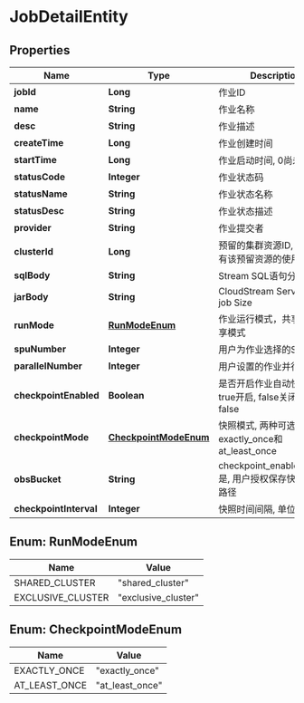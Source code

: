 
# JobDetailEntity

## Properties
Name | Type | Description | Notes
------------ | ------------- | ------------- | -------------
**jobId** | **Long** | 作业ID | 
**name** | **String** | 作业名称 |  [optional]
**desc** | **String** | 作业描述 |  [optional]
**createTime** | **Long** | 作业创建时间 | 
**startTime** | **Long** | 作业启动时间, 0尚未启动 |  [optional]
**statusCode** | **Integer** | 作业状态码 | 
**statusName** | **String** | 作业状态名称 |  [optional]
**statusDesc** | **String** | 作业状态描述 |  [optional]
**provider** | **String** | 作业提交者 |  [optional]
**clusterId** | **Long** | 预留的集群资源ID, 当前用户有该预留资源的使用权限 |  [optional]
**sqlBody** | **String** | Stream SQL语句分 |  [optional]
**jarBody** | **String** | CloudStream Service Jar job Size |  [optional]
**runMode** | [**RunModeEnum**](#RunModeEnum) | 作业运行模式，共享或者独享模式 |  [optional]
**spuNumber** | **Integer** | 用户为作业选择的SPU数量 |  [optional]
**parallelNumber** | **Integer** | 用户设置的作业并行数 |  [optional]
**checkpointEnabled** | **Boolean** | 是否开启作业自动快照功能, true开启, false关闭, 默认false |  [optional]
**checkpointMode** | [**CheckpointModeEnum**](#CheckpointModeEnum) | 快照模式, 两种可选, exactly_once和at_least_once |  [optional]
**obsBucket** | **String** | checkpoint_enabled&#x3D;&#x3D;true是, 用户授权保存快照的OBS路径 |  [optional]
**checkpointInterval** | **Integer** | 快照时间间隔, 单位为秒 |  [optional]


<a name="RunModeEnum"></a>
## Enum: RunModeEnum
Name | Value
---- | -----
SHARED_CLUSTER | &quot;shared_cluster&quot;
EXCLUSIVE_CLUSTER | &quot;exclusive_cluster&quot;


<a name="CheckpointModeEnum"></a>
## Enum: CheckpointModeEnum
Name | Value
---- | -----
EXACTLY_ONCE | &quot;exactly_once&quot;
AT_LEAST_ONCE | &quot;at_least_once&quot;




